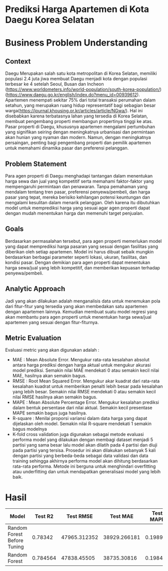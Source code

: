 # Prediksi Harga Apartemen di Kota Daegu Korea Selatan

# Business Problem Understanding
## Context
Daegu Merupakan salah satu kota metropolitan di Korea Selatan, memiliki populasi 2.4 juta jiwa membuat Daegu menjadi kota dengan populasi terbesar ke 4 setelah Seoul, Busan dan Incheon (https://www.worldometers.info/world-population/south-korea-population/) (https://www.daegu.go.kr/english/index.do?menu_id=00939612). Apartemen menempati sekitar 75% dari total transaksi perumahan dalam setahun, yang merupakan ruang hidup representatif bagi sebagian besar warga(https://journal.khousing.or.kr/articles/article/NGwa/). Hal ini disebabkan karena terbatasnya lahan yang tersedia di Korea Selatan, membuat pengembang properti membangun propertinya tinggi ke atas. Pasar properti di Daegu, khususnya apartemen mengalami pertumbuhan yang signifikan seiring dengan meningkatnya urbanisasi dan permintaan akan hunian yang nyaman dan modern. Namun, dengan meningkatnya persaingan, penting bagi pengembang properti dan pemilik apartemen untuk memahami dinamika pasar dan preferensi pelanggan.

## Problem Statement
Para agen properti di Daegu menghadapi tantangan dalam menentukan harga sewa dan jual yang kompetitif serta memahami faktor-faktor yang mempengaruhi permintaan dan penawaran. Tanpa pemahaman yang mendalam tentang tren pasar, preferensi penyewa/pembeli, dan harga pasar yang tepat, mereka berisiko kehilangan potensi keuntungan dan mengalami kesulitan dalam menarik pelanggan. Oleh karena itu dibutuhkan model untuk memprediksi harga yang sesuai agar agen properti dapat dengan mudah menentukan harga dan memenuhi target penjualan.

## Goals
Berdasarkan permasalahan tersebut, para agen properti memerlukan model yang dapat memprediksi harga pasaran yang sesuai dengan fasilitas yang diberikan oleh setiap apartemen. Model ini harus dibuat sebaik mungkin berdasarkan berbagai parameter seperti lokasi, ukuran, fasilitas, dan kondisi pasar. Dengan demikian para agen properti dapat menentukan harga sewa/jual yang lebih kompetitif, dan memberikan kepuasan terhadap penyewa/pembeli.

## Analytic Approach
Jadi yang akan dilakukan adalah menganalisis data untuk menemukan pola dari fitur-fitur yang tersedia yang akan membedakan satu apartemen dengan apartemen lainnya. Kemudian membuat suatu model regresi yang akan membantu para agen properti untuk menentukan harga sewa/jual apartemen yang sesuai dengan fitur-fiturnya.

## Metric Evaluation
Evaluasi metric yang akan digunakan adalah :
- MAE : Mean Absolute Error. Mengukur rata-rata kesalahan absolut antara harga prediksi dengan harga aktual untuk mengukur akurasi model prediksi. Semakin nilai MAE mendekati 0 atau semakin kecil nilai MAE, hasilnya akan semakin bagus.
- RMSE : Root Mean Squared Error. Mengukur akar kuadrat dari rata-rata kesalahan kuadrat untuk memberikan penalti lebih besar pada kesalahan yang lebih besar. Semakin nilai RMSE mendekati 0 atau semakin kecil nilai RMSE hasilnya akan semakin bagus.
- MAPE : Mean Absolute Percentage Error. Mengukur kesalahan prediksi dalam bentuk persentase dari nilai aktual. Semakin kecil presentase MAPE semakin bagus juga hasilnya.
- R-square : Menilai proporsi variansi dalam data harga yang dapat dijelaskan oleh model. Semakin nilai R-square mendekati 1 semakin bagus modelnya
- K-fold cross validation juga digunakan sebagai metode evaluasi performa model yang dilakukan dengan membagi dataset menjadi 5 partisi yang sama besar lalu model akan dilatih pada 4 partisi dan diuji pada partisi yang tersisa. Prosedur ini akan dilakukan sebanyak 5 kali dengan partisi yang berbeda-beda sebagai data validasi dan data training sehingga akhirnya performa model akan dihitung berdasarkan rata-rata performa. Metode ini berguna untuk menghindari overfitting atau underfitting dan untuk mendapatkan generalisasi model yang lebih baik.

# Hasil 
| Model | Test R2 |	Test RMSE |	Test MAE |	Test MAPE |
| --- | --- | --- | --- | --- |
| Random Forest Before Tuning |	0.78342 |	47965.312352 |	38929.266181 |	0.1989 |
| Random Forest | 0.784564 |	47838.45505 |	38735.30816 |	0.198424 |




